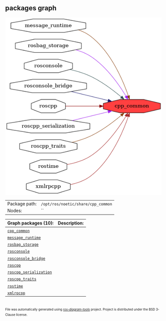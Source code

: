 <!--
File was automatically generated using 'ros-diagram-tools' project.
Project is distributed under the BSD 3-Clause license.
-->

## packages graph

[![cpp_common](cpp_common.png "cpp_common")](cpp_common.png)

|     |     |
| --- | --- |
| Package path: | `/opt/ros/noetic/share/cpp_common` |
| Nodes: | `` |


| Graph packages (10): | Description: |
| -------------------- | ------------ |
| [`cpp_common`](cpp_common.html) |  |
| [`message_runtime`](message_runtime.html) |  |
| [`rosbag_storage`](rosbag_storage.html) |  |
| [`rosconsole`](rosconsole.html) |  |
| [`rosconsole_bridge`](rosconsole_bridge.html) |  |
| [`roscpp`](roscpp.html) |  |
| [`roscpp_serialization`](roscpp_serialization.html) |  |
| [`roscpp_traits`](roscpp_traits.html) |  |
| [`rostime`](rostime.html) |  |
| [`xmlrpcpp`](xmlrpcpp.html) |  |


</br>
<font size="1">
File was automatically generated using <a href="https://github.com/anetczuk/ros-diagram-tools"><i>ros-diagram-tools</i></a> project.
Project is distributed under the BSD 3-Clause license.
</font>
